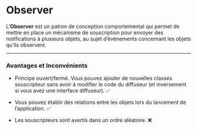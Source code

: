 # Observer

L'**Observer** est un patron de conception comportemental qui permet de mettre en place un mécanisme de souscription pour envoyer des notifications à plusieurs objets, au sujet d’événements concernant les objets qu’ils observent.

---
### Avantages et Inconvénients

- Principe ouvert/fermé. Vous pouvez ajouter de nouvelles classes souscripteur sans avoir à modifier le code du diffuseur (et inversement si vous avez une interface diffuseur). ✅
- Vous pouvez établir des relations entre les objets lors du lancement de l’application. ✅

- Les souscripteurs sont avertis dans un ordre aléatoire. ❌
